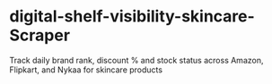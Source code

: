 # digital-shelf-visibility-skincare-Scraper
Track daily brand rank, discount % and stock status across Amazon, Flipkart, and Nykaa for skincare products
